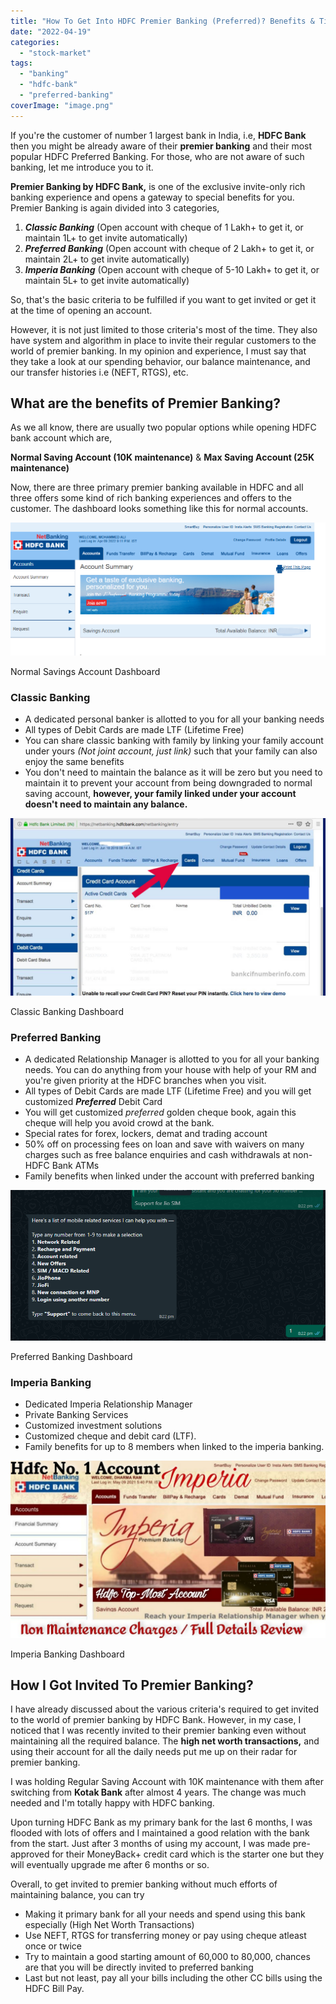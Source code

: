 ```yaml
---
title: "How To Get Into HDFC Premier Banking (Preferred)? Benefits & Tips"
date: "2022-04-19"
categories: 
  - "stock-market"
tags: 
  - "banking"
  - "hdfc-bank"
  - "preferred-banking"
coverImage: "image.png"
---
```


If you're the customer of number 1 largest bank in India, i.e, **HDFC Bank** then you might be already aware of their **premier banking** and their most popular HDFC Preferred Banking. For those, who are not aware of such banking, let me introduce you to it.

**Premier Banking by HDFC Bank,** is one of the exclusive invite-only rich banking experience and opens a gateway to special benefits for you. Premier Banking is again divided into 3 categories,

1. **_Classic Banking_** (Open account with cheque of 1 Lakh+ to get it, or maintain 1L+ to get invite automatically)
2. **_Preferred Banking_** (Open account with cheque of 2 Lakh+ to get it, or maintain 2L+ to get invite automatically)
3. **_Imperia Banking_** (Open account with cheque of 5-10 Lakh+ to get it, or maintain 5L+ to get invite automatically)

So, that's the basic criteria to be fulfilled if you want to get invited or get it at the time of opening an account.

However, it is not just limited to those criteria's most of the time. They also have system and algorithm in place to invite their regular customers to the world of premier banking. In my opinion and experience, I must say that they take a look at our spending behavior, our balance maintenance, and our transfer histories i.e (NEFT, RTGS), etc.

## What are the benefits of Premier Banking?

As we all know, there are usually two popular options while opening HDFC bank account which are,

**Normal Saving Account (10K maintenance)** & **Max Saving Account (25K maintenance)**

Now, there are three primary premier banking available in HDFC and all three offers some kind of rich banking experiences and offers to the customer. The dashboard looks something like this for normal accounts.

![](images/Preferred.png)

Normal Savings Account Dashboard

### **Classic Banking**

- A dedicated personal banker is allotted to you for all your banking needs
- All types of Debit Cards are made LTF (Lifetime Free)
- You can share classic banking with family by linking your family account under yours _(Not joint account, just link)_ such that your family can also enjoy the same benefits
- You don't need to maintain the balance as it will be zero but you need to maintain it to prevent your account from being downgraded to normal saving account, **however, your family linked under your account doesn't need to maintain any balance.**

![How to Block HDFC Debit card using Smartphone? - Bank Cif Number](images/block%2Bhdfc%2Bdebit%2Bcard%2Busing%2Binternet%2Bbanking.jpg)

Classic Banking Dashboard

### Preferred Banking

- A dedicated Relationship Manager is allotted to you for all your banking needs. You can do anything from your house with help of your RM and you're given priority at the HDFC branches when you visit.
- All types of Debit Cards are made LTF (Lifetime Free) and you will get customized _**Preferred**_ Debit Card
- You will get customized _preferred_ golden cheque book, again this cheque will help you avoid crowd at the bank.
- Special rates for forex, lockers, demat and trading account
- 50% off on processing fees on loan and save with waivers on many charges such as free balance enquiries and cash withdrawals at non-HDFC Bank ATMs
- Family benefits when linked under the account with preferred banking

![](images/image.png)

Preferred Banking Dashboard

### Imperia Banking

- Dedicated Imperia Relationship Manager
- Private Banking Services
- Customized investment solutions
- Customized cheque and debit card (LTF).
- Family benefits for up to 8 members when linked to the imperia banking.

![HDFC Imperia Banking Benefits | hdfc imperia account review | hdfc top most  banking services - YouTube](images/maxresdefault.jpg)

Imperia Banking Dashboard

## How I Got Invited To Premier Banking?

I have already discussed about the various criteria's required to get invited to the world of premier banking by HDFC Bank. However, in my case, I noticed that I was recently invited to their premier banking even without maintaining all the required balance. The **high net worth transactions,** and using their account for all the daily needs put me up on their radar for premier banking.

I was holding Regular Saving Account with 10K maintenance with them after switching from **Kotak Bank** after almost 4 years. The change was much needed and I'm totally happy with HDFC banking.

Upon turning HDFC Bank as my primary bank for the last 6 months, I was flooded with lots of offers and I maintained a good relation with the bank from the start. Just after 3 months of using my account, I was made pre-approved for their MoneyBack+ credit card which is the starter one but they will eventually upgrade me after 6 months or so.

Overall, to get invited to premier banking without much efforts of maintaining balance, you can try

- Making it primary bank for all your needs and spend using this bank especially (High Net Worth Transactions)
- Use NEFT, RTGS for transferring money or pay using cheque atleast once or twice
- Try to maintain a good starting amount of 60,000 to 80,000, chances are that you will be directly invited to preferred banking
- Last but not least, pay all your bills including the other CC bills using the HDFC Bill Pay.
